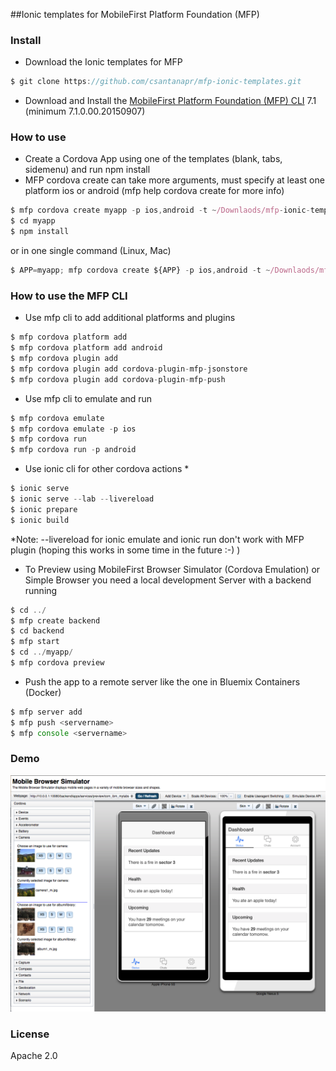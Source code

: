 ##Ionic templates for MobileFirst Platform Foundation (MFP)

### Install

- Download the Ionic templates for MFP

```javascript
$ git clone https://github.com/csantanapr/mfp-ionic-templates.git
````
- Download and Install the [MobileFirst Platform Foundation (MFP) CLI](https://developer.ibm.com/mobilefirstplatform/install/#clui) 7.1 (minimum 7.1.0.00.20150907)

### How to use

- Create a Cordova App using one of the templates (blank, tabs, sidemenu) and run npm install
- MFP cordova create can take more arguments, must specify at least one platform ios or android (mfp help cordova create for more info)

```javascript
$ mfp cordova create myapp -p ios,android -t ~/Downlaods/mfp-ionic-templates-master/tabs
$ cd myapp
$ npm install
````

or in one single command (Linux, Mac)

```javascript
$ APP=myapp; mfp cordova create ${APP} -p ios,android -t ~/Downlaods/mfp-ionic-templates-master/tabs && cd ${APP} && npm install
````

### How to use the MFP CLI

- Use mfp cli to add additional platforms and plugins

```javascript
$ mfp cordova platform add 
$ mfp cordova platform add android
$ mfp cordova plugin add 
$ mfp cordova plugin add cordova-plugin-mfp-jsonstore
$ mfp cordova plugin add cordova-plugin-mfp-push

````

- Use mfp cli to emulate and run

```javascript
$ mfp cordova emulate
$ mfp cordova emulate -p ios
$ mfp cordova run
$ mfp cordova run -p android

````

- Use ionic cli for other cordova actions *

```javascript
$ ionic serve
$ ionic serve --lab --livereload
$ ionic prepare
$ ionic build
```

*Note: --livereload for ionic emulate and ionic run don't work with MFP plugin (hoping this works in some time in the future :-) )

- To Preview using MobileFirst Browser Simulator (Cordova Emulation) or Simple Browser you need a local development Server with a backend running

```javascript
$ cd ../
$ mfp create backend
$ cd backend
$ mfp start
$ cd ../myapp/
$ mfp cordova preview
```

- Push the app to a remote server like the one in Bluemix Containers (Docker)

```javascript
$ mfp server add
$ mfp push <servername>
$ mfp console <servername>
```

### Demo
![Picture of screenshot of Mobile Browser Simulator running Ionic App](mbs_preview.png "Mobile Browser Simulator")

### License
Apache 2.0
